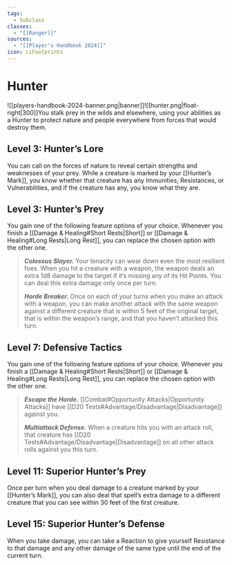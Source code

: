 ```yaml
---
tags:
  - Subclass
classes:
  - "[[Ranger]]"
sources:
  - "[[Player's Handbook 2024]]"
icon: LiFootprints
---
```


# Hunter

![[players-handbook-2024-banner.png|banner]]![[hunter.png|float-right|300]]You stalk prey in the wilds and elsewhere, using your abilities as a Hunter to protect nature and people everywhere from forces that would destroy them.

## Level 3: Hunter’s Lore

You can call on the forces of nature to reveal certain strengths and weaknesses of your prey. While a creature is marked by your [[Hunter’s Mark]], you know whether that creature has any Immunities, Resistances, or Vulnerabilities, and if the creature has any, you know what they are.

## Level 3: Hunter’s Prey

You gain one of the following feature options of your choice. Whenever you finish a [[Damage & Healing#Short Rests\|Short]] or [[Damage & Healing#Long Rests|Long Rest]], you can replace the chosen option with the other one.
>**_Colossus Slayer._** Your tenacity can wear down even the most resilient foes. When you hit a creature with a weapon, the weapon deals an extra 1d8 damage to the target if it’s missing any of its Hit Points. You can deal this extra damage only once per turn.
>
>**_Horde Breaker._** Once on each of your turns when you make an attack with a weapon, you can make another attack with the same weapon against a different creature that is within 5 feet of the original target, that is within the weapon’s range, and that you haven’t attacked this turn.

## Level 7: Defensive Tactics

You gain one of the following feature options of your choice. Whenever you finish a [[Damage & Healing#Short Rests\|Short]] or [[Damage & Healing#Long Rests|Long Rest]], you can replace the chosen option with the other one.
>**_Escape the Horde._** [[Combat#Opportunity Attacks\|Opportunity Attacks]] have [[D20 Tests#Advantage/Disadvantage\|Disadvantage]] against you.
>
>**_Multiattack Defense._** When a creature hits you with an attack roll, that creature has [[D20 Tests#Advantage/Disadvantage\|Disadvantage]] on all other attack rolls against you this turn.

## Level 11: Superior Hunter’s Prey

Once per turn when you deal damage to a creature marked by your [[Hunter’s Mark]], you can also deal that spell’s extra damage to a different creature that you can see within 30 feet of the first creature.

## Level 15: Superior Hunter’s Defense

When you take damage, you can take a Reaction to give yourself Resistance to that damage and any other damage of the same type until the end of the current turn.
